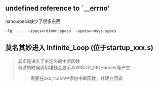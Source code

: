 ## undefined reference to `__errno'
nano.specs缺少了很多东西
~~~
-lg  ...  -specs=rdimon.specs  -specs=nosys.specs
~~~

## 莫名其妙进入 Infinite_Loop (位于startup_xxx.s)

> 其实是进入了未定义的中断函数  
> 调试的时候调用堆栈会显示从WWDG_IRQHandler等产生  
> > 需要在xxx_it.c/.h中添加中断函数，并建立回调

